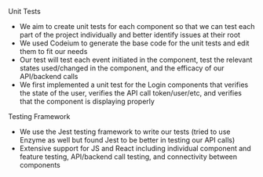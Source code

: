 Unit Tests
- We aim to create unit tests for each component so that we can test each part of the project individually and better identify issues at their root
- We used Codeium to generate the base code for the unit tests and edit them to fit our needs
- Our test will test each event initiated in the component, test the relevant states used/changed in the component, and the efficacy of our API/backend calls
- We first implemented a unit test for the Login components that verifies the state of the user, verifies the API call token/user/etc, and verifies that the component is displaying properly

Testing Framework
- We use the Jest testing framework to write our tests (tried to use Enzyme as well but found Jest to be better in testing our API calls)
- Extensive support for JS and React including individual component and feature testing, API/backend call testing, and connectivity between components
